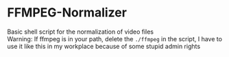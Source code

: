 # FFMPEG-Normalizer
Basic shell script for the normalization of video files  
Warning: If ffmpeg is in your path, delete the `./ffmpeg` in the script, I have to use it like this in my workplace because of some stupid admin rights
